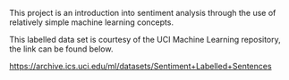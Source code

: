 This project is an introduction into sentiment analysis through the use of relatively simple machine learning concepts. 

This labelled data set is courtesy of the UCI Machine Learning repository, the link can be found below.

https://archive.ics.uci.edu/ml/datasets/Sentiment+Labelled+Sentences